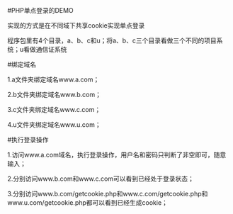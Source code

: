 #PHP单点登录的DEMO

实现的方式是在不同域下共享cookie实现单点登录

程序包里有4个目录，a、b、c和u；将a、b、c三个目录看做三个不同的项目系统；u看做通信证系统

#绑定域名

1.a文件夹绑定域名www.a.com；

2.b文件夹绑定域名www.b.com；

3.c文件夹绑定域名www.c.com；

4.u文件夹绑定域名www.u.com；

#执行登录操作

1.访问www.a.com域名，执行登录操作，用户名和密码只判断了非空即可，随意输入；

2.分别访问www.b.com和www.c.com可以看到已经处于登录状态；

3.分别访问www.b.com/getcookie.php和www.c.com/getcookie.php和www.u.com/getcookie.php都可以看到已经生成cookie；
